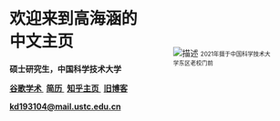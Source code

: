 <div style="display: flex; align-items: center; justify-content: space-between;">  
  <h1>欢迎来到高海涵的中文主页  
  <div style="margin-top: 20px; font-size: 14px;">  
    <p>  
      硕士研究生，中国科学技术大学
      <!-- 这是一段关于我主页的文字介绍。你可以在这里写一些关于你自己的信息，或者提供一些额外的链接和资源。  
      希望你在这里能找到有用的信息，并享受浏览我的主页！   -->
    </p>  
    <div class="wrapper">
      <div>
      <a style="margin: 0 5px 0 0" href="https://scholar.google.com.sg/citations?user=TE7lbQwAAAAJ&hl=en">
          <!-- <i class="ai ai-google-scholar" style="font-size:1.2rem"></i>
           -->
          谷歌学术
      </a> 
      <a style="margin: 0 5px 0 0" href="https://drive.google.com/file/d/1-jOFyVDDH6-CR6xTUBX5Bku93zy-7YLj/view?usp=sharing">
          <!-- <i class="ai ai-google-scholar" style="font-size:1.2rem"></i>
           -->
          简历
      </a> 
      <a style="margin: 0 5px 0 0" href="https://www.zhihu.com/people/ustcer-5">
          <!-- <i class="ai ai-google-scholar" style="font-size:1.2rem"></i>
           -->
          知乎主页
      </a>
      <a style="margin: 0 5px 0 0" href="gaoustcer.github.io">
          <!-- <i class="ai ai-google-scholar" style="font-size:1.2rem"></i>
           -->
          旧博客
      </a>
      </div>
    </div>
    <p>
    <a style="margin: 0 5px 0 0" href="kd193104@mail.ustc.edu.cn">
        kd193104@mail.ustc.edu.cn
    </a>
    </p>
    <!-- <p>
    <div class="social-icons">
        <a style="margin: 0 5px 0 0" href="https://scholar.google.com.sg/citations?user=TE7lbQwAAAAJ&hl=en">
          <i class="ai ai-google-scholar" style="font-size:1.2rem"></i>
        </a>  
    </div>
    </p> -->
  </div>
  </h1>
  <figure>
  <img src="https://s2.loli.net/2024/10/25/Cq6s7DEWtA8U32i.jpg" alt="描述" style="max-height: 200px; max-width: 200px;"> 
  <figurecaption  style="font-size: 10px;">
  2021年摄于中国科学技术大学东区老校门前 
  
  </figurecaption>
  </figure>
  <!-- 调整图片大小 -->  
</div>